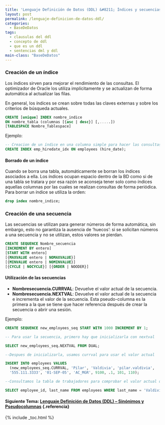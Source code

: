 ```yaml
---
title: 'Lenguaje Definición de Datos (DDL) &#8211; Índices y secuencias'
layout: post
permalink: /lenguaje-definicion-de-datos-ddl/
categories:
  - BaseDeDatos
tags:
  - clausulas del ddl
  - concepto de ddl
  - que es un ddl
  - sentencias dml y ddl
main-class: "BaseDeDatos"
---
```

<div class="icosql">
</div>

### Creación de un índice

Los índices sirven para mejorar el rendimiento de las consultas. El optimizador de Oracle los utiliza implícitamente y se actualizan de forma automática al actualizar las filas.

En general, los índices se crean sobre todas las claves externas y sobre los criterios de búsqueda actuales.  

<!--ad-->

```sql
CREATE [unique] INDEX nombre_indice
ON nombre_tabla (columnas [{asc | desc}] [,.....])
[TABLESPACE Nombre_Tablespace]

```

Ejemplo:

```sql
-- Creacion de un índice en una columna simple para hacer las consultas más rápidas
CREATE INDEX emp_hiredate_idx ON employees (hire_date);

```



#### Borrado de un índice

Cuando se borra una tabla, automáticamente se borran los índices asociados a ella. Los índices ocupan espacio dentro de la BD como si de una tabla se tratara y por esa razón se aconseja tener solo como índices aquellas columnas por las cuales se realizan consultas de forma periódica. Para borrar un índice se utiliza la orden:

```sql
drop index nombre_indice;
```



### Creación de una secuencia

Las secuencias se utilizan para generar números de forma automática, sin embargo, esto no garantiza la ausencia de ‘huecos’: si se solicitan números a una secuencia y no se utilizan, estos valores se pierdan.

```sql
CREATE SEQUENCE Nombre_secuencia
[INCREMENT BY entero]
[START WITH entero]
[{MAXVALUE entero | NOMAXVALUE}]
[{MINVALUE entero | NOMINVALUE}]
[{CYCLE | NOCYCLE}] [{ORDER | NOODER}]

```



#### Utilización de las secuencias

  * **Nombresecuencia.CURRVAL**: Devuelve el valor actual de la secuencia.
  * **Nombresecuencia.NEXTVAL**: Devuelve el valor actual de la secuencia e incrementa el valor de la secuencia. Esta pseudo-columna es la primera a la que se tiene que hacer referencia después de crear la secuencia o abrir una sesión.

Ejemplo:

```sql
CREATE SEQUENCE new_employees_seq START WITH 1000 INCREMENT BY 1;

-- Para usar la secuencia, primero hay que inicializarla con nextval

SELECT new_employees_seq.NEXTVAL FROM DUAL;

--Despues de inicializarla, usamos currval para usar el valor actual

INSERT INTO employees VALUES
  (new_employees_seq.CURRVAL, 'Pilar', 'Valdivia', 'pilar.valdivia',
  '555.111.3333', '01-SEP-05', 'AC_MGR', 9100, .1, 101, 110);

--Consultamos la tabla de trabajadores para comprobar el valor actual de la secuencia.

SELECT employee_id, last_name FROM employees WHERE last_name = 'Valdivia';

```

#### Siguiente Tema: [Lenguaje Definición de Datos (DDL) &#8211; Sinónimos y Pseudocolumnas][1] {.referencia}

 [1]: https://elbauldelprogramador.com/lenguaje-definicion-de-datos-ddl_27/

{% include _toc.html %}
